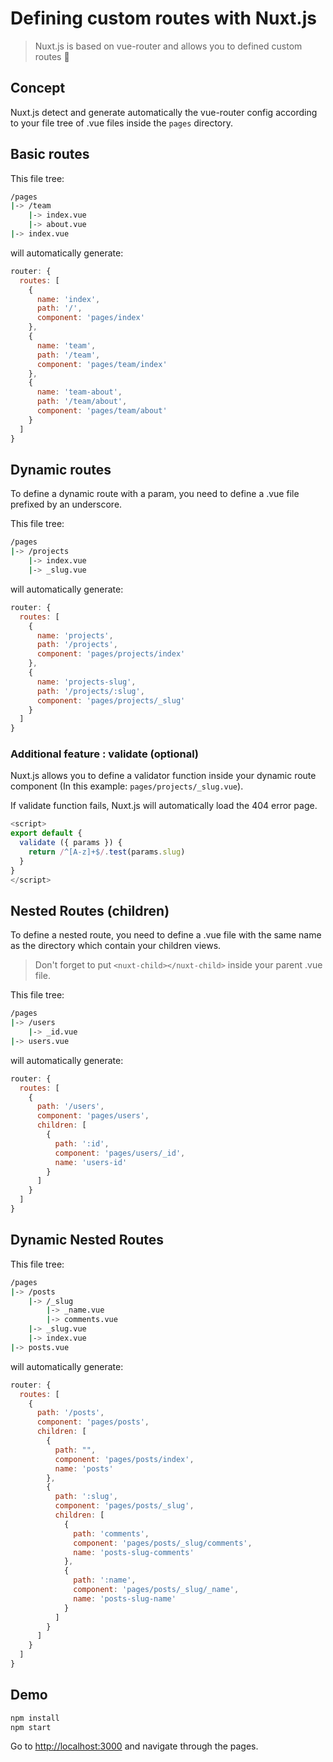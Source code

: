 # Defining custom routes with Nuxt.js

> Nuxt.js is based on vue-router and allows you to defined custom routes :rocket:

## Concept

Nuxt.js detect and generate automatically the vue-router config according to your file tree of .vue files inside the `pages` directory.

## Basic routes

This file tree:

```bash
/pages
|-> /team
    |-> index.vue
    |-> about.vue
|-> index.vue
```

will automatically generate:

```js
router: {
  routes: [
    {
      name: 'index',
      path: '/',
      component: 'pages/index'
    },
    {
      name: 'team',
      path: '/team',
      component: 'pages/team/index'
    },
    {
      name: 'team-about',
      path: '/team/about',
      component: 'pages/team/about'
    }
  ]
}
```

## Dynamic routes

To define a dynamic route with a param, you need to define a .vue file prefixed by an underscore.

This file tree:

```bash
/pages
|-> /projects
    |-> index.vue
    |-> _slug.vue
```

will automatically generate:

```js
router: {
  routes: [
    {
      name: 'projects',
      path: '/projects',
      component: 'pages/projects/index'
    },
    {
      name: 'projects-slug',
      path: '/projects/:slug',
      component: 'pages/projects/_slug'
    }
  ]
}
```

### Additional feature : validate (optional)

Nuxt.js allows you to define a validator function inside your dynamic route component (In this example: `pages/projects/_slug.vue`).

If validate function fails, Nuxt.js will automatically load the 404 error page.

```js
<script>
export default {
  validate ({ params }) {
    return /^[A-z]+$/.test(params.slug)
  }
}
</script>
```

## Nested Routes (children)

To define a nested route, you need to define a .vue file with the same name as the directory which contain your children views.
> Don't forget to put `<nuxt-child></nuxt-child>` inside your parent .vue file.

This file tree:

```bash
/pages
|-> /users
    |-> _id.vue
|-> users.vue
```

will automatically generate:

```js
router: {
  routes: [
    {
      path: '/users',
      component: 'pages/users',
      children: [
        {
          path: ':id',
          component: 'pages/users/_id',
          name: 'users-id'
        }
      ]
    }
  ]
}
```

## Dynamic Nested Routes

This file tree:

```bash
/pages
|-> /posts
    |-> /_slug
        |-> _name.vue
        |-> comments.vue
    |-> _slug.vue
    |-> index.vue
|-> posts.vue
```

will automatically generate:

```js
router: {
  routes: [
    {
      path: '/posts',
      component: 'pages/posts',
      children: [
        {
          path: "",
          component: 'pages/posts/index',
          name: 'posts'
        },
        {
          path: ':slug',
          component: 'pages/posts/_slug',
          children: [
            {
              path: 'comments',
              component: 'pages/posts/_slug/comments',
              name: 'posts-slug-comments'
            },
            {
              path: ':name',
              component: 'pages/posts/_slug/_name',
              name: 'posts-slug-name'
            }
          ]
        }
      ]
    }
  ]
}
```

## Demo

```bash
npm install
npm start
```

Go to [http://localhost:3000](http://localhost:3000) and navigate through the pages.

